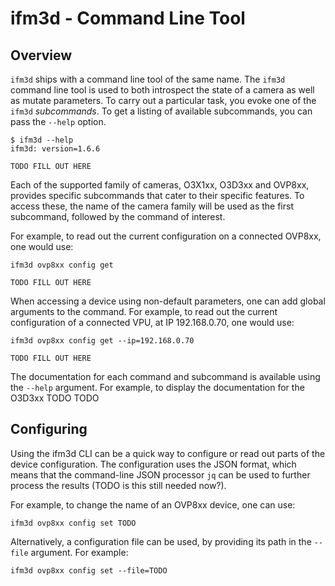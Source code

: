 
# ifm3d - Command Line Tool

## Overview

`ifm3d` ships with a command line tool of the same name. The `ifm3d` command
line tool is used to both introspect the state of a camera as well as mutate
parameters. 
To carry out a particular task, you evoke one of the `ifm3d`
*subcommands*. To get a listing of available subcommands, you can pass the
`--help` option.

```
$ ifm3d --help
ifm3d: version=1.6.6

TODO FILL OUT HERE
```

Each of the supported family of cameras, O3X1xx, O3D3xx and OVP8xx, provides specific subcommands that cater to their specific features. 
To access these, the name of the camera family will be used as the first subcommand, followed by the command of interest. 

For example, to read out the current configuration on a connected OVP8xx, one would use:
```
ifm3d ovp8xx config get

TODO FILL OUT HERE
```

When accessing a device using non-default parameters, one can add global arguments to the command. 
For example, to read out the current configuration of a connected VPU, at IP 192.168.0.70, one would use:
```
ifm3d ovp8xx config get --ip=192.168.0.70

TODO FILL OUT HERE
```

The documentation for each command and subcommand is available using the `--help` argument. 
For example, to display the documentation for the O3D3xx TODO TODO

## Configuring

Using the ifm3d CLI can be a quick way to configure or read out parts of the device configuration.
The configuration uses the JSON format, which means that the command-line JSON processor `jq` can be used to further process the results (TODO is this still needed now?).

For example, to change the name of an OVP8xx device, one can use:
```
ifm3d ovp8xx config set TODO
```

Alternatively, a configuration file can be used, by providing its path in the `--file` argument.
For example:
```
ifm3d ovp8xx config set --file=TODO
```